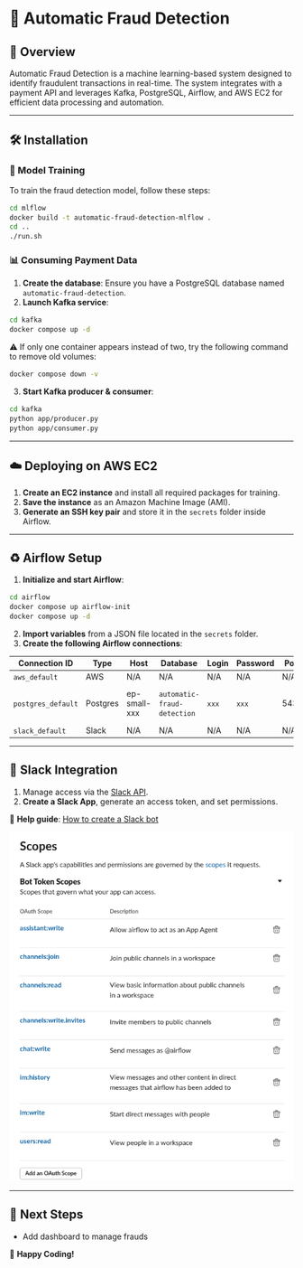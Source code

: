 # 🚀 Automatic Fraud Detection

## 📌 Overview

Automatic Fraud Detection is a machine learning-based system designed to identify fraudulent transactions in real-time. The system integrates with a payment API and leverages Kafka, PostgreSQL, Airflow, and AWS EC2 for efficient data processing and automation.

---

## 🛠 Installation

### 📌 Model Training

To train the fraud detection model, follow these steps:

```bash
cd mlflow
docker build -t automatic-fraud-detection-mlflow .
cd ..
./run.sh
```

### 📊 Consuming Payment Data

1. **Create the database**: Ensure you have a PostgreSQL database named `automatic-fraud-detection`.
2. **Launch Kafka service**:

```bash
cd kafka
docker compose up -d
```

⚠️ If only one container appears instead of two, try the following command to remove old volumes:

```bash
docker compose down -v
```

3. **Start Kafka producer & consumer**:

```bash
cd kafka
python app/producer.py
python app/consumer.py
```

---

## ☁️ Deploying on AWS EC2

1. **Create an EC2 instance** and install all required packages for training.
2. **Save the instance** as an Amazon Machine Image (AMI).
3. **Generate an SSH key pair** and store it in the `secrets` folder inside Airflow.

---

## ♻️ Airflow Setup

1. **Initialize and start Airflow**:

```bash
cd airflow
docker compose up airflow-init
docker compose up -d
```

2. **Import variables** from a JSON file located in the `secrets` folder.
3. **Create the following Airflow connections**:

| Connection ID      | Type     | Host         | Database                    | Login | Password | Port | Extra                      |
| ------------------ | -------- | ------------ | --------------------------- | ----- | -------- | ---- | -------------------------- |
| `aws_default`      | AWS      | N/A          | N/A                         | N/A   | N/A      | N/A  | N/A                        |
| `postgres_default` | Postgres | ep-small-xxx | `automatic-fraud-detection` | `xxx` | `xxx`    | 5432 | `{ "sslmode": "require" }` |
| `slack_default`    | Slack    | N/A          | N/A                         | N/A   | N/A      | N/A  | N/A                        |

---

## 💬 Slack Integration

1. Manage access via the [Slack API](https://api.slack.com/apps/).
2. **Create a Slack App**, generate an access token, and set permissions.

📖 **Help guide**: [How to create a Slack bot](https://help.thebotplatform.com/en/articles/7233667-how-to-create-a-slack-bot)

![Slack Integration](slack1.png)

---

## 🎯 Next Steps

- Add dashboard to manage frauds

🚀 **Happy Coding!**
